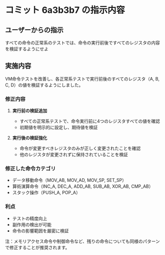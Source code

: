 # コミット 6a3b3b7 の指示内容

## ユーザーからの指示

すべての命令の正常系のテストでは、命令の実行前後ですべてのレジスタの内容を検証するようにせよ

## 実施内容

VM命令テストを改善し、各正常系テストで実行前後のすべてのレジスタ（A, B, C, D）の値を検証するようにしました。

### 修正内容

1. **実行前の検証追加**
   - すべての正常系テストで、命令実行前に4つのレジスタすべての値を確認
   - 初期値を明示的に設定し、期待値を検証

2. **実行後の検証強化**
   - 命令が変更すべきレジスタのみが正しく変更されたことを確認
   - 他のレジスタが変更されずに保持されていることを検証

### 修正した命令カテゴリ

- データ移動命令（MOV_AB, MOV_AD, MOV_SP, SET_SP）
- 算術演算命令（INC_A, DEC_A, ADD_AB, SUB_AB, XOR_AB, CMP_AB）
- スタック操作（PUSH_A, POP_A）

### 利点

- テストの精度向上
- 副作用の検出が可能
- 命令の影響範囲を厳密に検証

注：メモリアクセス命令や制御命令など、残りの命令についても同様のパターンで修正することが推奨されます。